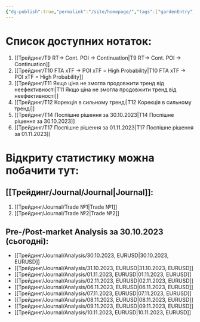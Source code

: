 ```yaml
---
{"dg-publish":true,"permalink":"/site/homepage/","tags":["gardenEntry"]}
---
```



# Список доступних нотаток:
1. [[Трейдинг/T9 RT→ Cont. POI → Continuation\|T9 RT→ Cont. POI → Continuation]]
2. [[Трейдинг/T10 FTA xTF → POI xTF = High Probability\|T10 FTA xTF → POI xTF = High Probability]]
3. [[Трейдинг/T11 Якщо ціна не змогла продовжити тренд від неефективності\|T11 Якщо ціна не змогла продовжити тренд від неефективності]]
4. [[Трейдинг/T12 Корекція в сильному тренді\|T12 Корекція в сильному тренді]]
5. [[Трейдинг/T14 Поспішне рішення за 30.10.2023\|T14 Поспішне рішення за 30.10.2023]]
6. [[Трейдинг/T17 Поспішне рішення за 01.11.2023\|T17 Поспішне рішення за 01.11.2023]]

# Відкриту статистику можна побачити тут:
## [[Трейдинг/Journal/Journal\|Journal]]:
1. [[Трейдинг/Journal/Trade №1\|Trade №1]]
2. [[Трейдинг/Journal/Trade №2\|Trade №2]]
## Pre-/Post-market Analysis за 30.10.2023 (сьогодні):
- [[Трейдинг/Journal/Analysis/30.10.2023, EURUSD\|30.10.2023, EURUSD]]
- [[Трейдинг/Journal/Analysis/31.10.2023, EURUSD\|31.10.2023, EURUSD]]
- [[Трейдинг/Journal/Analysis/01.11.2023, EURUSD\|01.11.2023, EURUSD]]
- [[Трейдинг/Journal/Analysis/02.11.2023, EURUSD\|02.11.2023, EURUSD]]
- [[Трейдинг/Journal/Analysis/06.11.2023, EURUSD\|06.11.2023, EURUSD]]
- [[Трейдинг/Journal/Analysis/07.11.2023, EURUSD\|07.11.2023, EURUSD]]
- [[Трейдинг/Journal/Analysis/08.11.2023, EURUSD\|08.11.2023, EURUSD]]
- [[Трейдинг/Journal/Analysis/09.11.2023, EURUSD\|09.11.2023, EURUSD]]
- [[Трейдинг/Journal/Analysis/10.11.2023, EURUSD\|10.11.2023, EURUSD]]